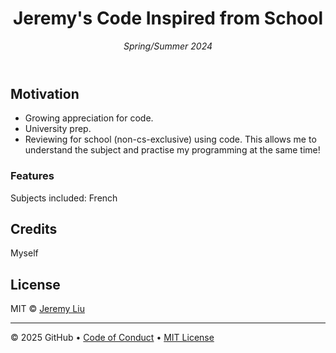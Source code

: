 

<header>

<!--
  <<< Author notes: Course header >>>
  Include a 1280×640 image, course title in sentence case, and a concise description in emphasis.
  In your repository settings: enable template repository, add your 1280×640 social image, auto delete head branches.
  Add your open source license, GitHub uses MIT license.
-->

# Jeremy's Code Inspired from School

_Spring/Summer 2024_

</header>

<!--
  <<< Author notes: Finish >>>
  Review what we learned, ask for feedback, provide next steps.
-->

## Motivation
- Growing appreciation for code.
- University prep.
- Reviewing for school (non-cs-exclusive) using code. This allows me to understand the subject and practise my programming at the same time!

### Features

Subjects included: French

## Credits

Myself

## License
MIT © [Jeremy Liu]()

<footer>

<!--
  <<< Author notes: Footer >>>
  Add a link to get support, GitHub status page, code of conduct, license link.
-->

---

&copy; 2025 GitHub &bull; [Code of Conduct](https://www.contributor-covenant.org/version/2/1/code_of_conduct/code_of_conduct.md) &bull; [MIT License](https://gh.io/mit)

</footer>
